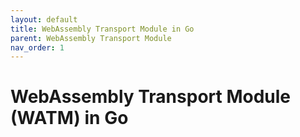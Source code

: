 ```yaml
---
layout: default
title: WebAssembly Transport Module in Go
parent: WebAssembly Transport Module
nav_order: 1
---
```


# WebAssembly Transport Module (WATM) in Go

